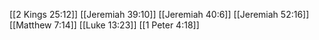 [[2 Kings 25:12]]
[[Jeremiah 39:10]]
[[Jeremiah 40:6]]
[[Jeremiah 52:16]]
[[Matthew 7:14]]
[[Luke 13:23]]
[[1 Peter 4:18]]

